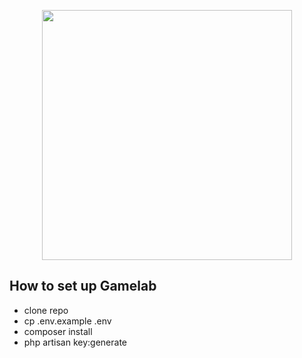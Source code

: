 <p align="center"><a href="https://laravel.com" target="_blank"><img src="https://gamelab.intelbox.tech/themes/gamelab/assets/images/light/logo.png" width="400"></a></p>


## How to set up Gamelab

- clone repo
- cp .env.example .env
- composer install
- php artisan key:generate

